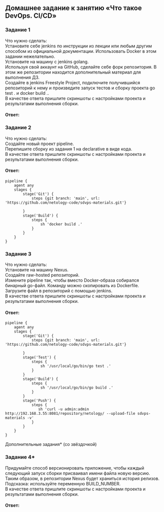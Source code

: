 ## Домашнее задание к занятию «Что такое DevOps. СI/СD»   

### Задание 1  
Что нужно сделать:  
Установите себе jenkins по инструкции из лекции или любым другим способом из официальной документации. Использовать Docker в этом задании нежелательно.  
Установите на машину с jenkins golang.  
Используя свой аккаунт на GitHub, сделайте себе форк репозитория. В этом же репозитории находится дополнительный материал для выполнения ДЗ.  
Создайте в jenkins Freestyle Project, подключите получившийся репозиторий к нему и произведите запуск тестов и сборку проекта go test . и docker build ..  
В качестве ответа пришлите скриншоты с настройками проекта и результатами выполнения сборки.  

#### Ответ:    

### Задание 2  
Что нужно сделать:  
Создайте новый проект pipeline.  
Перепишите сборку из задания 1 на declarative в виде кода.  
В качестве ответа пришлите скриншоты с настройками проекта и результатами выполнения сборки.  

#### Ответ:    

```
pipeline { 
    agent any 
    stages { 
        stage('Git') {   
            steps {git branch: 'main', url: 'https://github.com/netology-code/sdvps-materials.git'}  
            
        } 
        stage('Build') {   
            steps {   
                sh 'docker build .'
            }
        }
    }
}
```

### Задание 3  
Что нужно сделать:  
Установите на машину Nexus.  
Создайте raw-hosted репозиторий.  
Измените pipeline так, чтобы вместо Docker-образа собирался бинарный go-файл. Команду можно скопировать из Dockerfile.  
Загрузите файл в репозиторий с помощью jenkins.  
В качестве ответа пришлите скриншоты с настройками проекта и результатами выполнения сборки.  

#### Ответ:    
```
pipeline { 
    agent any 
    stages { 
        stage('Git') {   
            steps {git branch: 'main', url: 'https://github.com/netology-code/sdvps-materials.git'}  
            
        } 
        stage('Test') {   
            steps {   
                sh '/usr/local/go/bin/go test .'
            }
        }
        stage('Build') {   
            steps {   
                sh '/usr/local/go/bin/go build .'
            }
        }
        stage('Push') {   
            steps {   
               sh 'curl -u admin:admin http://192.168.3.55:8081/repository/netology/ --upload-file sdvps-materials -v'
            }
        }
    }
}
```

Дополнительные задания* (со звёздочкой)  

###   Задание 4*  
Придумайте способ версионировать приложение, чтобы каждый следующий запуск сборки присваивал имени файла новую версию. Таким образом, в репозитории Nexus будет храниться история релизов.  
Подсказка: используйте переменную BUILD_NUMBER.  
В качестве ответа пришлите скриншоты с настройками проекта и результатами выполнения сборки.  

#### Ответ:    

```

```
